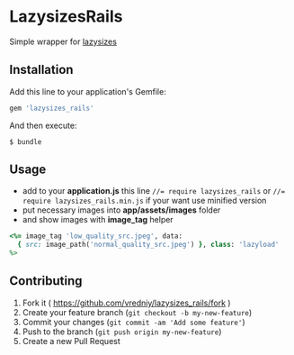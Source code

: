 # LazysizesRails

Simple wrapper for [lazysizes](https://github.com/aFarkas/lazysizes)

## Installation

Add this line to your application's Gemfile:

```ruby
gem 'lazysizes_rails'
```

And then execute:

    $ bundle

## Usage

* add to your **application.js** this line `//= require lazysizes_rails` or `//= require lazysizes_rails.min.js` if your want use minified version
* put necessary images into **app/assets/images** folder
* and show images with **image_tag** helper

```ruby
<%= image_tag 'low_quality_src.jpeg', data:
  { src: image_path('normal_quality_src.jpeg') }, class: 'lazyload' 
%>
```

## Contributing

1. Fork it ( https://github.com/vredniy/lazysizes_rails/fork )
2. Create your feature branch (`git checkout -b my-new-feature`)
3. Commit your changes (`git commit -am 'Add some feature'`)
4. Push to the branch (`git push origin my-new-feature`)
5. Create a new Pull Request
